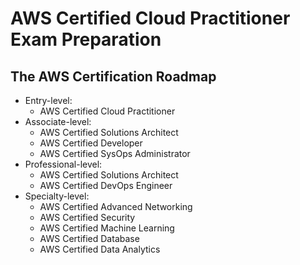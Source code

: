 # AWS Certified Cloud Practitioner Exam Preparation

## The AWS Certification Roadmap

- Entry-level:
  - AWS Certified Cloud Practitioner
- Associate-level:
  - AWS Certified Solutions Architect
  - AWS Certified Developer
  - AWS Certified SysOps Administrator
- Professional-level:
  - AWS Certified Solutions Architect
  - AWS Certified DevOps Engineer
- Specialty-level:
  - AWS Certified Advanced Networking
  - AWS Certified Security
  - AWS Certified Machine Learning
  - AWS Certified Database
  - AWS Certified Data Analytics


